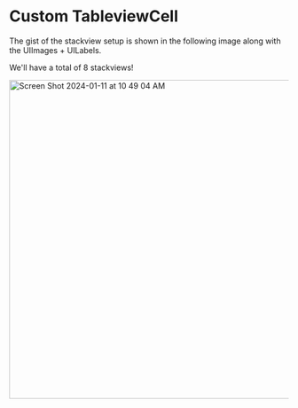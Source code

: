 # Custom TableviewCell

The gist of the stackview setup is shown in the following image along with the UIImages + UILabels. 

We'll have a total of 8 stackviews!

<img width="575" alt="Screen Shot 2024-01-11 at 10 49 04 AM" src="https://github.com/Eashir/TableviewCell/assets/20934684/7e01358c-5c7f-492f-9fb3-426f949491dc">

&nbsp;


